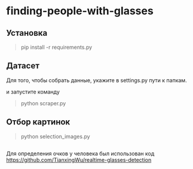# finding-people-with-glasses

## Установка

> pip install -r requirements.py

## Датасет

Для того, чтобы собрать данные, укажите в settings.py пути к папкам.

и запустите команду
> python scraper.py

## Отбор картинок

> python selection_images.py

##

Для определения очков у человека был использован код 
https://github.com/TianxingWu/realtime-glasses-detection
